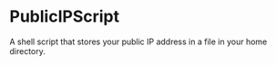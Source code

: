 # PublicIPScript
A shell script that stores your public IP address in a file in your home directory. 
